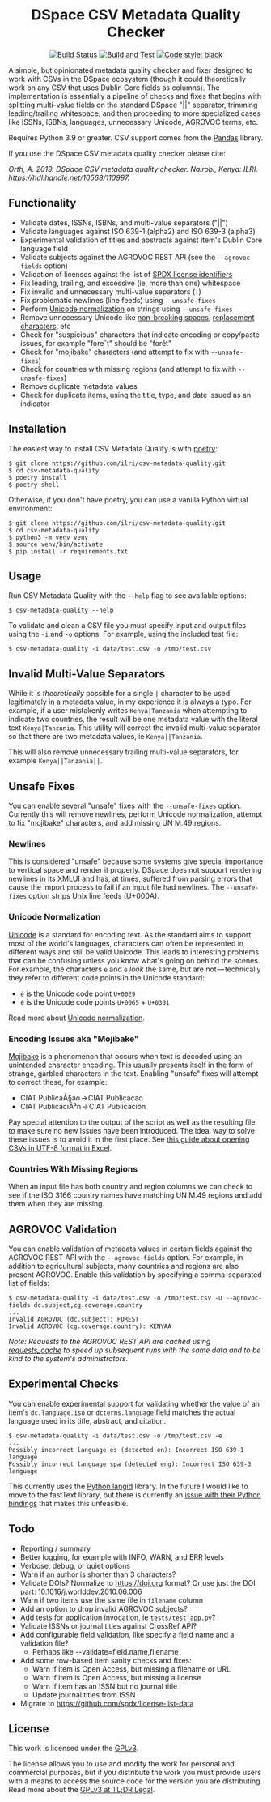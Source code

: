 <h1 align="center">DSpace CSV Metadata Quality Checker</h1>

<p align="center">
  <a href="https://ci.mjanja.ch/alanorth/csv-metadata-quality"><img alt="Build Status" src="https://ci.mjanja.ch/api/badges/alanorth/csv-metadata-quality/status.svg"></a>
  <a href="https://github.com/ilri/csv-metadata-quality/actions"><img alt="Build and Test" src="https://github.com/ilri/csv-metadata-quality/workflows/Build%20and%20Test/badge.svg"></a>
  <a href="https://github.com/psf/black"><img alt="Code style: black" src="https://img.shields.io/badge/code%20style-black-000000.svg"></a>
</p>

A simple, but opinionated metadata quality checker and fixer designed to work with CSVs in the DSpace ecosystem (though it could theoretically work on any CSV that uses Dublin Core fields as columns). The implementation is essentially a pipeline of checks and fixes that begins with splitting multi-value fields on the standard DSpace "||" separator, trimming leading/trailing whitespace, and then proceeding to more specialized cases like ISSNs, ISBNs, languages, unnecessary Unicode, AGROVOC terms, etc.

Requires Python 3.9 or greater. CSV support comes from the [Pandas](https://pandas.pydata.org/) library.

If you use the DSpace CSV metadata quality checker please cite:

*Orth, A. 2019. DSpace CSV metadata quality checker. Nairobi, Kenya: ILRI. https://hdl.handle.net/10568/110997.*

## Functionality

- Validate dates, ISSNs, ISBNs, and multi-value separators ("||")
- Validate languages against ISO 639-1 (alpha2) and ISO 639-3 (alpha3)
- Experimental validation of titles and abstracts against item's Dublin Core language field
- Validate subjects against the AGROVOC REST API (see the `--agrovoc-fields` option)
- Validation of licenses against the list of [SPDX license identifiers](https://spdx.org/licenses)
- Fix leading, trailing, and excessive (ie, more than one) whitespace
- Fix invalid and unnecessary multi-value separators (`|`)
- Fix problematic newlines (line feeds) using `--unsafe-fixes`
- Perform [Unicode normalization](https://withblue.ink/2019/03/11/why-you-need-to-normalize-unicode-strings.html) on strings using `--unsafe-fixes`
- Remove unnecessary Unicode like [non-breaking spaces](https://en.wikipedia.org/wiki/Non-breaking_space), [replacement characters](https://en.wikipedia.org/wiki/Specials_(Unicode_block)#Replacement_character), etc
- Check for "suspicious" characters that indicate encoding or copy/paste issues, for example "foreˆt" should be "forêt"
- Check for "mojibake" characters (and attempt to fix with `--unsafe-fixes`)
- Check for countries with missing regions (and attempt to fix with `--unsafe-fixes`)
- Remove duplicate metadata values
- Check for duplicate items, using the title, type, and date issued as an indicator

## Installation
The easiest way to install CSV Metadata Quality is with [poetry](https://python-poetry.org):

```
$ git clone https://github.com/ilri/csv-metadata-quality.git
$ cd csv-metadata-quality
$ poetry install
$ poetry shell
```

Otherwise, if you don't have poetry, you can use a vanilla Python virtual environment:

```
$ git clone https://github.com/ilri/csv-metadata-quality.git
$ cd csv-metadata-quality
$ python3 -m venv venv
$ source venv/bin/activate
$ pip install -r requirements.txt
```

## Usage
Run CSV Metadata Quality with the `--help` flag to see available options:

```
$ csv-metadata-quality --help
```

To validate and clean a CSV file you must specify input and output files using the `-i` and `-o` options. For example, using the included test file:

```
$ csv-metadata-quality -i data/test.csv -o /tmp/test.csv
```

## Invalid Multi-Value Separators
While it is *theoretically* possible for a single `|` character to be used legitimately in a metadata value, in my experience it is always a typo. For example, if a user mistakenly writes `Kenya|Tanzania` when attempting to indicate two countries, the result will be one metadata value with the literal text `Kenya|Tanzania`. This utility will correct the invalid multi-value separator so that there are two metadata values, ie `Kenya||Tanzania`.

This will also remove unnecessary trailing multi-value separators, for example `Kenya||Tanzania||`.

## Unsafe Fixes
You can enable several "unsafe" fixes with the `--unsafe-fixes` option. Currently this will remove newlines, perform Unicode normalization, attempt to fix "mojibake" characters, and add missing UN M.49 regions.

### Newlines
This is considered "unsafe" because some systems give special importance to vertical space and render it properly. DSpace does not support rendering newlines in its XMLUI and has, at times, suffered from parsing errors that cause the import process to fail if an input file had newlines. The `--unsafe-fixes` option strips Unix line feeds (U+000A).

### Unicode Normalization
[Unicode](https://en.wikipedia.org/wiki/Unicode) is a standard for encoding text. As the standard aims to support most of the world's languages, characters can often be represented in different ways and still be valid Unicode. This leads to interesting problems that can be confusing unless you know what's going on behind the scenes. For example, the characters `é` and `é` *look* the same, but are not — technically they refer to different code points in the Unicode standard:

- `é` is the Unicode code point `U+00E9`
- `é` is the Unicode code points `U+0065` + `U+0301`

Read more about [Unicode normalization](https://withblue.ink/2019/03/11/why-you-need-to-normalize-unicode-strings.html).

### Encoding Issues aka "Mojibake"
[Mojibake](https://en.wikipedia.org/wiki/Mojibake) is a phenomenon that occurs when text is decoded using an unintended character encoding. This usually presents itself in the form of strange, garbled characters in the text. Enabling "unsafe" fixes will attempt to correct these, for example:

- CIAT PublicaÃ§ao → CIAT Publicaçao
- CIAT PublicaciÃ³n → CIAT Publicación

Pay special attention to the output of the script as well as the resulting file to make sure no new issues have been introduced. The ideal way to solve these issues is to avoid it in the first place. See [this guide about opening CSVs in UTF-8 format in Excel](https://www.itg.ias.edu/content/how-import-csv-file-uses-utf-8-character-encoding-0).

### Countries With Missing Regions
When an input file has both country and region columns we can check to see if the ISO 3166 country names have matching UN M.49 regions and add them when they are missing.

## AGROVOC Validation
You can enable validation of metadata values in certain fields against the AGROVOC REST API with the `--agrovoc-fields` option. For example, in addition to agricultural subjects, many countries and regions are also present AGROVOC. Enable this validation by specifying a comma-separated list of fields:

```
$ csv-metadata-quality -i data/test.csv -o /tmp/test.csv -u --agrovoc-fields dc.subject,cg.coverage.country
...
Invalid AGROVOC (dc.subject): FOREST
Invalid AGROVOC (cg.coverage.country): KENYAA
```

*Note: Requests to the AGROVOC REST API are cached using [requests_cache](https://pypi.org/project/requests-cache/) to speed up subsequent runs with the same data and to be kind to the system's administrators.*

## Experimental Checks
You can enable experimental support for validating whether the value of an item's `dc.language.iso` or `dcterms.language` field matches the actual language used in its title, abstract, and citation.

```
$ csv-metadata-quality -i data/test.csv -o /tmp/test.csv -e
...
Possibly incorrect language es (detected en): Incorrect ISO 639-1 language
Possibly incorrect language spa (detected eng): Incorrect ISO 639-3 language
```

This currently uses the [Python langid](https://github.com/saffsd/langid.py) library. In the future I would like to move to the fastText library, but there is currently an [issue with their Python bindings](https://github.com/facebookresearch/fastText/issues/909) that makes this unfeasible.

## Todo

- Reporting / summary
- Better logging, for example with INFO, WARN, and ERR levels
- Verbose, debug, or quiet options
- Warn if an author is shorter than 3 characters?
- Validate DOIs? Normalize to https://doi.org format? Or use just the DOI part: 10.1016/j.worlddev.2010.06.006
- Warn if two items use the same file in `filename` column
- Add an option to drop invalid AGROVOC subjects?
- Add tests for application invocation, ie `tests/test_app.py`?
- Validate ISSNs or journal titles against CrossRef API?
- Add configurable field validation, like specify a field name and a validation file?
  - Perhaps like --validate=field.name,filename
- Add some row-based item sanity checks and fixes:
  - Warn if item is Open Access, but missing a filename or URL
  - Warn if item is Open Access, but missing a license
  - Warn if item has an ISSN but no journal title
  - Update journal titles from ISSN
- Migrate to https://github.com/spdx/license-list-data

## License
This work is licensed under the [GPLv3](https://www.gnu.org/licenses/gpl-3.0.en.html).

The license allows you to use and modify the work for personal and commercial purposes, but if you distribute the work you must provide users with a means to access the source code for the version you are distributing. Read more about the [GPLv3 at TL;DR Legal](https://tldrlegal.com/license/gnu-general-public-license-v3-(gpl-3)).
